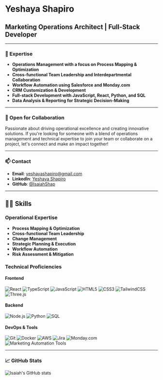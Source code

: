 # Yeshaya Shapiro

## Marketing Operations Architect | Full-Stack Developer

---

### 🚀 Expertise

- **Operations Management with a focus on Process Mapping & Optimization**
- **Cross-functional Team Leadership and Interdepartmental Collaboration**
- **Workflow Automation using Salesforce and Monday.com**
- **CRM Customization & Development**
- **Full-stack Development with JavaScript, React, Python, and SQL**
- **Data Analysis & Reporting for Strategic Decision-Making**

---

### 💼 Open for Collaboration

Passionate about driving operational excellence and creating innovative solutions. If you're looking for someone with a blend of operations management and technical expertise to join your team or collaborate on a project, let's connect and make an impact together!

---

### 📫 Contact

- **Email**: [yeshayashapiro@gmail.com](mailto:yeshayashapiro@gmail.com)
- **LinkedIn**: [Yeshaya Shapiro](https://www.linkedin.com/in/yeshaya-shapiro-973238221/)
- **GitHub**: [@IsaiahShap](https://github.com/IsaiahShap)

---

## 👨‍💻 Skills

### Operational Expertise

- **Process Mapping & Optimization**
- **Cross-functional Team Leadership**
- **Change Management**
- **Strategic Planning & Execution**
- **Workflow Automation**
- **Risk Assessment & Mitigation**

### Technical Proficiencies

#### Frontend

![React](https://img.shields.io/badge/-React-61DAFB?style=flat-square&logo=react&logoColor=black)
![TypeScript](https://img.shields.io/badge/-TypeScript-3178C6?style=flat-square&logo=typescript&logoColor=white)
![JavaScript](https://img.shields.io/badge/-JavaScript-F7DF1E?style=flat-square&logo=javascript&logoColor=black)
![HTML5](https://img.shields.io/badge/-HTML5-E34F26?style=flat-square&logo=html5&logoColor=white)
![CSS3](https://img.shields.io/badge/-CSS3-1572B6?style=flat-square&logo=css3&logoColor=white)
![TailwindCSS](https://img.shields.io/badge/-TailwindCSS-38B2AC?style=flat-square&logo=tailwind-css&logoColor=white)
![Three.js](https://img.shields.io/badge/-Three.js-000000?style=flat-square&logo=three.js&logoColor=white)

#### Backend

![Node.js](https://img.shields.io/badge/-Node.js-339933?style=flat-square&logo=node.js&logoColor=white)
![Python](https://img.shields.io/badge/-Python-3776AB?style=flat-square&logo=python&logoColor=white)
![SQL](https://img.shields.io/badge/-SQL-4479A1?style=flat-square&logo=postgresql&logoColor=white)

#### DevOps & Tools

![Git](https://img.shields.io/badge/-Git-F05032?style=flat-square&logo=git&logoColor=white)
![Docker](https://img.shields.io/badge/-Docker-2496ED?style=flat-square&logo=docker&logoColor=white)
![AWS](https://img.shields.io/badge/-AWS-232F3E?style=flat-square&logo=amazon-aws&logoColor=white)
![Jira](https://img.shields.io/badge/-Jira-0052CC?style=flat-square&logo=jira&logoColor=white)
![Monday.com](https://img.shields.io/badge/-Monday.com-FF3D57?style=flat-square&logo=monday.com&logoColor=white)
![Marketing Automation Tools](https://img.shields.io/badge/-Marketing%20Automation-FF6F00?style=flat-square&logo=marketo&logoColor=white)

---

### 📈 GitHub Stats

![Isaiah's GitHub stats](https://github-readme-stats.vercel.app/api?username=IsaiahShap&show_icons=true&theme=radical)


